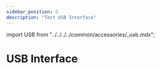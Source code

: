 ```yaml
---
sidebar_position: 2
description: "Test USB Interface"
---
```


import USB from "../../../../common/accessories/\_usb.mdx";

# USB Interface

<USB product="Radxa CM3 IO Board" model="radxa-cm3-io" usb_dev="sda" usb_dev_img="/img/cm3/cm3-io-lsblk-usb.webp" usb_dev_sd_read_time="1.31635 s" usb_dev_sd_read_speed="79.7 MB/s" usb_dev_sd_write_time="2.86056 s" usb_dev_sd_write_speed="36.7 MB/s" />
